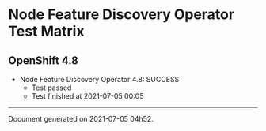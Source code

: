 
Node Feature Discovery Operator Test Matrix
===========================================

OpenShift 4.8
-------------


* Node Feature Discovery Operator 4.8: SUCCESS
  - Test passed
  - Test finished at 2021-07-05 00:05


---
Document generated on 2021-07-05 04h52.
